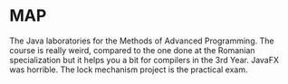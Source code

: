 # MAP
The Java laboratories for the Methods of Advanced Programming. The course is really weird, compared to the one done at the Romanian specialization but it helps you a bit for compilers in the 3rd Year. JavaFX was horrible. The lock mechanism project is the practical exam.
